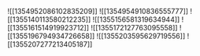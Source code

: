 ![[1354952086102835209]]
![[1354954910836555777]]
![[1355140113580212235]]
![[1355156581319634944]]
![[1355161514919923712]]
![[1355172127763095558]]
![[1355196794934726658]]
![[1355203595629719556]]
![[1355207277213405187]]
